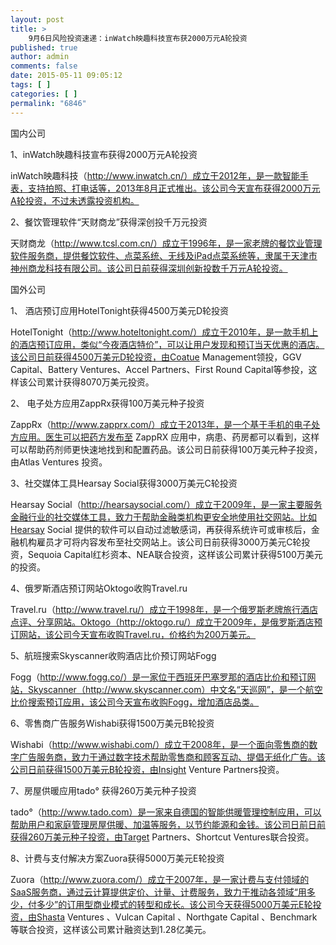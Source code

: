 ```yaml
---
layout: post
title: >
    9月6日风险投资速递：inWatch映趣科技宣布获2000万元A轮投资
published: true
author: admin
comments: false
date: 2015-05-11 09:05:12
tags: [ ]
categories: [ ]
permalink: "6846"
---
```



国内公司

1、inWatch映趣科技宣布获得2000万元A轮投资

inWatch映趣科技（http://www.inwatch.cn/）成立于2012年，是一款智能手表，支持拍照、打电话等，2013年8月正式推出。该公司今天宣布获得2000万元A轮投资，不过未透露投资机构。

2、餐饮管理软件“天财商龙”获得深创投千万元投资

天财商龙（http://www.tcsl.com.cn/）成立于1996年，是一家老牌的餐饮业管理软件服务商，提供餐饮软件、点菜系统、无线及iPad点菜系统等，隶属于天津市神州商龙科技有限公司。该公司日前获得深圳创新投数千万元A轮投资。

国外公司

1、 酒店预订应用HotelTonight获得4500万美元D轮投资

HotelTonight（http://www.hoteltonight.com/）成立于2010年，是一款手机上的酒店预订应用，类似“今夜酒店特价”，可以让用户发现和预订当天优惠的酒店。该公司日前获得4500万美元D轮投资，由Coatue Management领投，GGV Capital、Battery Ventures、Accel Partners、First Round Capital等参投，这样该公司累计获得8070万美元投资。

2、 电子处方应用ZappRx获得100万美元种子投资

ZappRx（http://www.zapprx.com/）成立于2013年，是一个基于手机的电子处方应用。医生可以把药方发布至 ZappRX 应用中，病患、药房都可以看到，这样可以帮助药剂师更快速地找到和配置药品。该公司日前获得100万美元种子投资，由Atlas Ventures 投资。

3、社交媒体工具Hearsay Social获得3000万美元C轮投资

Hearsay Social（http://hearsaysocial.com/）成立于2009年，是一家主要服务金融行业的社交媒体工具，致力于帮助金融类机构更安全地使用社交网站。比如Hearsay Social 提供的软件可以自动过滤敏感词，再获得系统许可或审核后，金融机构雇员才可将内容发布至社交网站上。该公司日前获得3000万美元C轮投资，Sequoia Capital红杉资本、NEA联合投资，这样该公司累计获得5100万美元的投资。

4、俄罗斯酒店预订网站Oktogo收购Travel.ru

Travel.ru（http://www.travel.ru/）成立于1998年，是一个俄罗斯老牌旅行酒店点评、分享网站。Oktogo（http://oktogo.ru/）成立于2009年，是俄罗斯酒店预订网站，该公司今天宣布收购Travel.ru，价格约为200万美元。

5、航班搜索Skyscanner收购酒店比价预订网站Fogg

Fogg（http://www.fogg.co/）是一家位于西班牙巴塞罗那的酒店比价和预订网站，Skyscanner（http://www.skyscanner.com）中文名“天巡网”，是一个航空比价搜索预订应用，该公司今天宣布收购Fogg，增加酒店品类。

6、零售商广告服务Wishabi获得1500万美元B轮投资

Wishabi（http://www.wishabi.com/）成立于2008年，是一个面向零售商的数字广告服务商，致力于通过数字技术帮助零售商和顾客互动、提倡无纸化广告。该公司日前获得1500万美元B轮投资，由Insight Venture Partners投资。

7、房屋供暖应用tado° 获得260万美元种子投资

tado°（http://www.tado.com）是一家来自德国的智能供暖管理控制应用，可以帮助用户和家庭管理房屋供暖、加温等服务，以节约能源和金钱。该公司日前日前获得260万美元种子投资，由Target Partners、Shortcut Ventures联合投资。

8、计费与支付解决方案Zuora获得5000万美元E轮投资

Zuora（http://www.zuora.com/）成立于2007年，是一家计费与支付领域的SaaS服务商，通过云计算提供定价、计量、计费服务，致力于推动各领域“用多少，付多少”的订用型商业模式的转型和成长。该公司今天获得5000万美元E轮投资，由Shasta Ventures 、Vulcan Capital 、Northgate Capital 、Benchmark等联合投资，这样该公司累计融资达到1.28亿美元。
